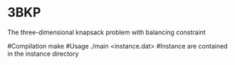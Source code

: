 # 3BKP
The three-dimensional knapsack problem with balancing constraint

#Compilation
make
#Usage
./main <instance.dat>
#Instance 
are contained in the instance directory
